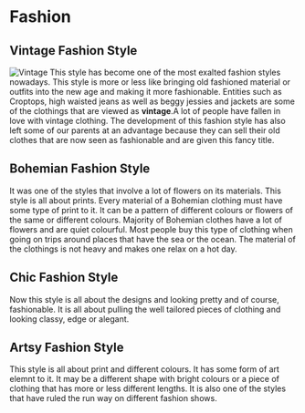 # Fashion
## Vintage Fashion Style
![Vintage](https://www.pinterest.ch/pin/491947959268170234/.jpg)
This style has become one of the most exalted fashion styles nowadays. This style is more or less like bringing old fashioned material or outfits into the new age and making it more fashionable. Entities such as Croptops, high waisted jeans as well as beggy jessies and jackets are some of the clothings that are viewed as <b>vintage</b>.A lot of people have fallen in love with vintage clothing. The development of this fashion style has also left some of our parents at an advantage because they can sell their old clothes that are now seen as fashionable and are given this fancy title.
## Bohemian Fashion Style
It was one of the styles that involve a lot of flowers on its materials. This style is all about prints. Every material of a Bohemian clothing must have some type of print to it. It can be a pattern of different colours or flowers of the same or different colours. Majority of  Bohemian clothes have a lot of flowers and are quiet colourful. Most people buy this type of clothing when going on trips around places that have the sea or the ocean. The material of the clothings is not heavy and makes one relax on a hot day.
## Chic Fashion Style
Now this style is all about the designs and looking pretty and of course, fashionable. It is all about pulling the well tailored pieces of clothing and looking classy, edge or alegant.
## Artsy Fashion Style
This style is all about print and different colours. It has some form of art elemnt to it. It may be a different shape with bright colours or a piece of clothing that has more or less different lengths. It is also one of the styles that have ruled the run way on different fashion shows. 
